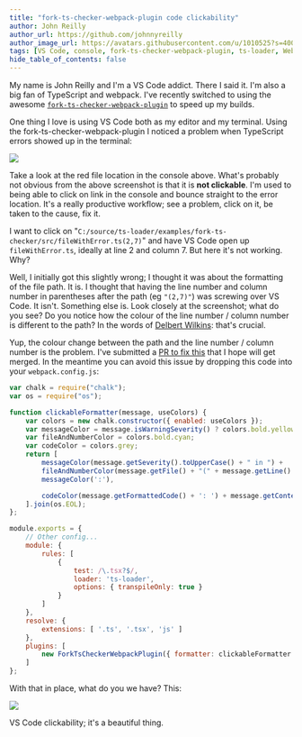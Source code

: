 ```yaml
---
title: "fork-ts-checker-webpack-plugin code clickability"
author: John Reilly
author_url: https://github.com/johnnyreilly
author_image_url: https://avatars.githubusercontent.com/u/1010525?s=400&u=294033082cfecf8ad1645b4290e362583b33094a&v=4
tags: [VS Code, console, fork-ts-checker-webpack-plugin, ts-loader, Webpack]
hide_table_of_contents: false
---
```

My name is John Reilly and I'm a VS Code addict. There I said it. I'm also a big fan of TypeScript and webpack. I've recently switched to using the awesome [`fork-ts-checker-webpack-plugin`](<https://www.npmjs.com/package/fork-ts-checker-webpack-plugin>) to speed up my builds.

 One thing I love is using VS Code both as my editor and my terminal. Using the fork-ts-checker-webpack-plugin I noticed a problem when TypeScript errors showed up in the terminal:

![](https://2.bp.blogspot.com/-XRG_JvUHkTQ/Wbds0uKYYzI/AAAAAAAAGes/ol8enPs6lLwRTdv8Uhml3cQdfJPji6nvACLcBGAs/s640/Screenshot%2B2017-09-12%2B06.12.25.png)

Take a look at the red file location in the console above. What's probably not obvious from the above screenshot is that it is **not clickable**. I'm used to being able to click on link in the console and bounce straight to the error location. It's a really productive workflow; see a problem, click on it, be taken to the cause, fix it.

I want to click on "`C:/source/ts-loader/examples/fork-ts-checker/src/fileWithError.ts(2,7)`" and have VS Code open up `fileWithError.ts`, ideally at line 2 and column 7. But here it's not working. Why?

Well, I initially got this slightly wrong; I thought it was about the formatting of the file path. It is. I thought that having the line number and column number in parentheses after the path (eg `"(2,7)"`) was screwing over VS Code. It isn't. Something else is. Look closely at the screenshot; what do you see? Do you notice how the colour of the line number / column number is different to the path? In the words of [Delbert Wilkins](<https://youtu.be/281jMxOvP5k>): that's crucial.

Yup, the colour change between the path and the line number / column number is the problem. I've submitted a [PR to fix this](<https://github.com/Realytics/fork-ts-checker-webpack-plugin/pull/48>) that I hope will get merged. In the meantime you can avoid this issue by dropping this code into your `webpack.config.js`:

```js
var chalk = require("chalk");
var os = require("os");

function clickableFormatter(message, useColors) {
    var colors = new chalk.constructor({ enabled: useColors });
    var messageColor = message.isWarningSeverity() ? colors.bold.yellow : colors.bold.red;
    var fileAndNumberColor = colors.bold.cyan;
    var codeColor = colors.grey;
    return [
        messageColor(message.getSeverity().toUpperCase() + " in ") +
        fileAndNumberColor(message.getFile() + "(" + message.getLine() + "," + message.getCharacter() + ")") +
        messageColor(':'),

        codeColor(message.getFormattedCode() + ': ') + message.getContent()
    ].join(os.EOL);
};

module.exports = {
    // Other config...
    module: {
        rules: [
            {
                test: /\.tsx?$/,
                loader: 'ts-loader',
                options: { transpileOnly: true }
            }
        ]
    },
    resolve: {
        extensions: [ '.ts', '.tsx', 'js' ]
    },
    plugins: [
        new ForkTsCheckerWebpackPlugin({ formatter: clickableFormatter }) // Here we get our clickability back
    ]
};
```

With that in place, what do you we have? This:

![](https://2.bp.blogspot.com/-nCA_UAzk7jQ/WbdyV9bxZ1I/AAAAAAAAGe8/9d5RJ6DsF3opycHZcPDNYYMScezFGRXCQCLcBGAs/s640/Screenshot%2B2017-09-12%2B06.35.48.png)

VS Code clickability; it's a beautiful thing.


